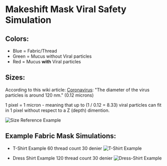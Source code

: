 # Makeshift Mask Viral Safety Simulation

## Colors:
* Blue = Fabric/Thread
* Green = Mucus without Viral particles
* Red = Mucus **with** Viral particles


## Sizes:
According to this wiki article: [Coronavirus]( https://en.wikipedia.org/wiki/Coronavirus): "The diameter of the virus particles is around 120 nm." (0.12 microns)

1 pixel = 1 micron - meaning that up to  (1 / 0.12 = 8.33) viral particles can fit in 1 pixel without respect to a Z (depth) dimention.

![Size Reference Example](https://raw.githubusercontent.com/geekgirljoy/MakeshiftMaskViralSafetySimulation/master/SizeReferenceExample.png)


## Example Fabric Mask Simulations:
* T-Shirt Example 60 thread count 30 denier
![T-Shirt Example](https://raw.githubusercontent.com/geekgirljoy/MakeshiftMaskViralSafetySimulation/master/t-shirt-result.png)


* Dress Shirt Example 120 thread count 30 denier
![Dress-Shirt Example](https://raw.githubusercontent.com/geekgirljoy/MakeshiftMaskViralSafetySimulation/master/dress-shirt-result.png)
